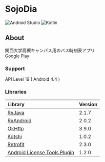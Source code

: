 
#  SojoDia  
![Android Studio](https://img.shields.io/badge/Android%20Studio-3.2%20Canary15-green.svg)
![Kotlin](https://img.shields.io/badge/kotlin-1.2.41-yellow.svg)

## About  
関西大学高槻キャンパス用のバス時刻表アプリ  
[Google Play](https://play.google.com/store/apps/details?id=com.numero.sojodia)  

### Support  
API Level 19 ( Android 4.4 )

### Libraries  
|Library|Version|
|:-----------|:-----------|
|[RxJava](https://github.com/ReactiveX/RxJava)|2.1.7|
|[RxAndroid](https://github.com/ReactiveX/RxAndroid)|2.0.2|
|[OkHttp](https://github.com/square/okhttp)|3.9.0|
|[Kotshi](https://github.com/ansman/kotshi)|1.0.2|
|[Retrofit](https://github.com/square/retrofit)|2.3.0|
|[Android License Tools Plugin](https://github.com/cookpad/license-tools-plugin)|1.2.0|
